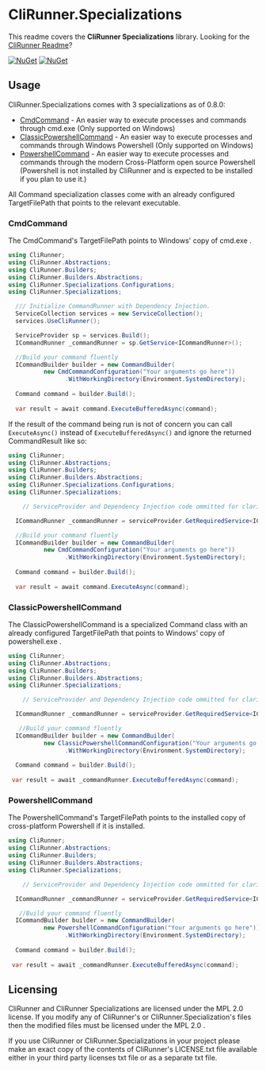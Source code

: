 # CliRunner.Specializations
This readme covers the **CliRunner Specializations** library. Looking for the [CliRunner Readme](https://github.com/alastairlundy/CliRunner/blob/main/README.md)?

[![NuGet](https://img.shields.io/nuget/v/CliRunner.Specializations.svg)](https://www.nuget.org/packages/CliRunner.Specializations/)
[![NuGet](https://img.shields.io/nuget/dt/CliRunner.Specializations.svg)](https://www.nuget.org/packages/CliRunner.Specializations/)

## Usage
CliRunner.Specializations comes with 3 specializations as of 0.8.0: 
- [CmdCommand](#cmdcommand) - An easier way to execute processes and commands through cmd.exe (Only supported on Windows)
- [ClassicPowershellCommand](#classicpower-shellcommand) - An easier way to execute processes and commands through Windows Powershell (Only supported on Windows)
- [PowershellCommand](#powershellcommand) - An easier way to execute processes and commands through the modern Cross-Platform open source Powershell (Powershell is not installed by CliRunner and is expected to be installed if you plan to use it.)

All Command specialization classes come with an already configured TargetFilePath that points to the relevant executable.

### CmdCommand
The CmdCommand's TargetFilePath points to Windows' copy of cmd.exe .

```csharp
using CliRunner;
using CliRunner.Abstractions;
using CliRunner.Builders;
using CliRunner.Builders.Abstractions;
using CliRunner.Specializations.Configurations;
using CliRunner.Specializations;

  /// Initialize CommandRunner with Dependency Injection.
  ServiceCollection services = new ServiceCollection();
  services.UseCliRunner();

  ServiceProvider sp = services.Build();
  ICommandRunner _commandRunner = sp.GetService<ICommandRunner>();

  //Build your command fluently
  ICommandBuilder builder = new CommandBuilder(
          new CmdCommandConfiguration("Your arguments go here"))
                .WithWorkingDirectory(Environment.SystemDirectory);
  
  Command command = builder.Build();
  
  var result = await command.ExecuteBufferedAsync(command);
```

If the result of the command being run is not of concern you can call ``ExecuteAsync()`` instead of ``ExecuteBufferedAsync()`` and ignore the returned CommandResult like so:
```csharp
using CliRunner;
using CliRunner.Abstractions;
using CliRunner.Builders;
using CliRunner.Builders.Abstractions;
using CliRunner.Specializations.Configurations;
using CliRunner.Specializations;

    // ServiceProvider and Dependency Injection code ommitted for clarity

  ICommandRunner _commandRunner = serviceProvider.GetRequiredService<ICommandRunner>();

  //Build your command fluently
  ICommandBuilder builder = new CommandBuilder(
          new CmdCommandConfiguration("Your arguments go here"))
                .WithWorkingDirectory(Environment.SystemDirectory);
  
  Command command = builder.Build();
  
  var result = await command.ExecuteAsync(command);
```

### ClassicPowershellCommand
The ClassicPowershellCommand is a specialized Command class with an already configured TargetFilePath that points to Windows' copy of powershell.exe .

```csharp
using CliRunner;
using CliRunner.Abstractions;
using CliRunner.Builders;
using CliRunner.Builders.Abstractions;
using CliRunner.Specializations;

    // ServiceProvider and Dependency Injection code ommitted for clarity

  ICommandRunner _commandRunner = serviceProvider.GetRequiredService<ICommandRunner>();

   //Build your command fluently
  ICommandBuilder builder = new CommandBuilder(
          new ClassicPowershellCommandConfiguration("Your arguments go here"))
                .WithWorkingDirectory(Environment.SystemDirectory);
  
  Command command = builder.Build();
  
 var result = await _commandRunner.ExecuteBufferedAsync(command);
```

### PowershellCommand
The PowershellCommand's TargetFilePath points to the installed copy of cross-platform Powershell if it is installed.

```csharp
using CliRunner;
using CliRunner.Abstractions;
using CliRunner.Builders;
using CliRunner.Builders.Abstractions;
using CliRunner.Specializations;

    // ServiceProvider and Dependency Injection code ommitted for clarity

  ICommandRunner _commandRunner = serviceProvider.GetRequiredService<ICommandRunner>();

   //Build your command fluently
  ICommandBuilder builder = new CommandBuilder(
          new PowershellCommandConfiguration("Your arguments go here"))
                .WithWorkingDirectory(Environment.SystemDirectory);
  
  Command command = builder.Build();
  
 var result = await _commandRunner.ExecuteBufferedAsync(command);
```

## Licensing
CliRunner and CliRunner Specializations are licensed under the MPL 2.0 license. If you modify any of CliRunner's or CliRunner.Specialization's files then the modified files must be licensed under the MPL 2.0 .

If you use CliRunner or CliRunner.Specializations in your project please make an exact copy of the contents of CliRunner's LICENSE.txt file available either in your third party licenses txt file or as a separate txt file.
